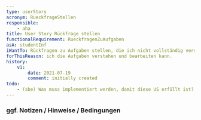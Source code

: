 ```yaml
---
type: userStory
acronym: RueckfrageStellen
responsible:
    - aha
title: User Story Rückfrage stellen
functionalRequirement: RueckfragenZuAufgaben
asA: studentInf 
iWantTo: Rückfragen zu Aufgaben stellen, die ich nicht vollständig verstehe
forThisReason: ich die Aufgaben verstehen und bearbeiten kann.
history:
    v1:
        date: 2021-07-19
        comment: initially created
todo:
    - (sbe) Was muss implementiert werden, damit diese US erfüllt ist? Ist mir komplett unklar. 
---
```


### ggf. Notizen / Hinweise / Bedingungen